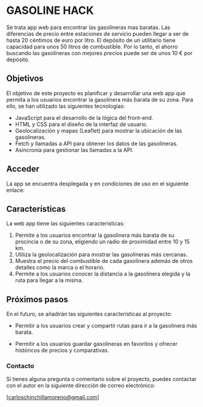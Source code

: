 
# GASOLINE HACK

Se trata app web para encontrar las gasolineras mas baratas. Las diferencias de precio entre estaciones de servicio pueden llegar a ser de hasta 20 céntimos de euro por litro. El depósito de un utilitario tiene capacidad para unos 50 litros de combustible. Por lo tanto, el ahorro buscando las gasolineras con mejores precios puede ser de unos 10 € por depósito.  

## Objetivos

El objetivo de este proyecto es planificar y desarrollar una web app que permita a los usuarios encontrar la gasolinera más barata de su zona. Para ello, se han utilizado las siguientes tecnologías:

* JavaScript para el desarrollo de la lógica del front-end.
* HTML y CSS para el diseño de la interfaz de usuario.
* Geolocalización y mapas (Leaflet) para mostrar la ubicación de las gasolineras.
* Fetch y llamadas a API para obtener los datos de las gasolineras.
* Asincronía para gestionar las llamadas a la API.

## Acceder

La app se encuentra desplegada y en condiciones de uso en el siguiente enlace:


## Características

La web app tiene las siguientes características:

1. Permite a los usuarios encontrar la gasolinera más barata de su procincia o de su zona, eligiendo un radio de proximidad entre 10 y 15 km.
2. Utiliza la geolocalización para mostrar las gasolineras más cercanas.
3. Muestra el precio del combustible de cada gasolinera además de otros detalles como la marca o el horario.
4. Permite a los usuarios conocer la distancia a la gasolinera elegida y la ruta para llegar a la misma.

## Próximos pasos

En el futuro, se añadirán las siguientes características al proyecto:

* Permitir a los usuarios crear y compartir rutas para ir a la gasolinera más barata.

* Permitir a los usuarios guardar gasolineras en favoritos y ofrecer históricos de precios y comparativas.

### Contacto

Si tienes alguna pregunta o comentario sobre el proyecto, puedes contactar con el autor en la siguiente dirección de correo electrónico:

[carloschinchillamoreno@gmail.com]